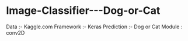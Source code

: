 # Image-Classifier---Dog-or-Cat
Data :- Kaggle.com
Framework :- Keras 
Prediction :- Dog or Cat
Module : conv2D
